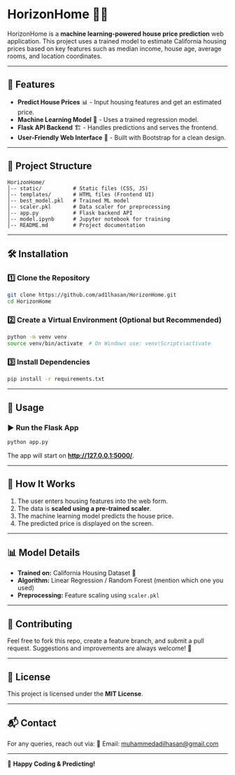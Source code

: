 # HorizonHome 🏡🔮

HorizonHome is a **machine learning-powered house price prediction** web application. This project uses a trained model to estimate California housing prices based on key features such as median income, house age, average rooms, and location coordinates.

---

## 🚀 Features
- **Predict House Prices** 📊 - Input housing features and get an estimated price.
- **Machine Learning Model** 🤖 - Uses a trained regression model.
- **Flask API Backend** 🏗️ - Handles predictions and serves the frontend.
- **User-Friendly Web Interface** 🎨 - Built with Bootstrap for a clean design.

---

## 📂 Project Structure
```
HorizonHome/
│-- static/          # Static files (CSS, JS)
│-- templates/       # HTML files (Frontend UI)
│-- best_model.pkl   # Trained ML model
│-- scaler.pkl       # Data scaler for preprocessing
│-- app.py           # Flask backend API
│-- model.ipynb      # Jupyter notebook for training
│-- README.md        # Project documentation
```

---

## 🛠️ Installation

### 1️⃣ Clone the Repository
```bash
git clone https://github.com/ad1lhasan/HorizonHome.git
cd HorizonHome
```

### 2️⃣ Create a Virtual Environment (Optional but Recommended)
```bash
python -m venv venv
source venv/bin/activate  # On Windows use: venv\Scripts\activate
```

### 3️⃣ Install Dependencies
```bash
pip install -r requirements.txt
```

---

## 🚦 Usage

### ▶️ Run the Flask App
```bash
python app.py
```
The app will start on **http://127.0.0.1:5000/**.

---

## 🔬 How It Works
1. The user enters housing features into the web form.
2. The data is **scaled using a pre-trained scaler**.
3. The machine learning model predicts the house price.
4. The predicted price is displayed on the screen.

---

## 📊 Model Details
- **Trained on:** California Housing Dataset 📍
- **Algorithm:** Linear Regression / Random Forest (mention which one you used)
- **Preprocessing:** Feature scaling using `scaler.pkl`

---

## 🤝 Contributing
Feel free to fork this repo, create a feature branch, and submit a pull request. Suggestions and improvements are always welcome! 🚀

---

## 📜 License
This project is licensed under the **MIT License**.

---

## 📬 Contact
For any queries, reach out via:
📧 Email: muhammedadilhasan@gmail.com    

---

🚀 **Happy Coding & Predicting!**

